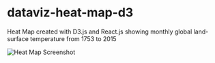 # dataviz-heat-map-d3

Heat Map created with D3.js and React.js showing monthly global land-surface temperature from 1753 to 2015

![Heat Map Screenshot](https://i.imgur.com/UbPHfjF.jpg)
